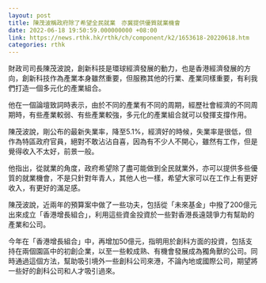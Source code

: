 ```yaml
---
layout: post
title: 陳茂波稱政府除了希望全民就業　亦冀提供優質就業機會
date: 2022-06-18 19:50:59.000000000 +08:00
link: https://news.rthk.hk/rthk/ch/component/k2/1653618-20220618.htm
categories: rthk
---
```


財政司司長陳茂波說，創新科技是環球經濟發展的動力，也是香港經濟發展的方向，創新科技作為產業本身雖然重要，但服務其他的行業、產業同樣重要，有利我們打造一個多元化的產業組合。

他在一個論壇致詞時表示，由於不同的產業有不同的周期，經歷社會經濟的不同周期時，有些產業較弱、有些產業較強，多元化的產業組合就可以發揮支撐作用。

陳茂波說，剛公布的最新失業率，降至5.1%，經濟好的時候，失業率是很低，但作為特區政府官員，絕對不敢沾沾自喜，因為有不少人不開心，雖然有工作，但是覺得收入不太好，前景一般。

他指出，從就業的角度，政府希望除了盡可能做到全民就業外，亦可以提供多些優質的就業機會，不是只針對年青人，其他人也一樣，希望大家可以在工作上有更好收入，有更好的滿足感。

陳茂波說，近兩年的預算案中做了一些功夫，包括從「未來基金」中撥了200億元出來成立「香港增長組合」，利用這些資金投資於一些對香港長遠競爭力有幫助的產業和公司。

今年在「香港增長組合」中，再增加50億元，指明用於創科方面的投資，包括支持在兩個園區中的初創企業，以至一些較成熟、有機會發展成為獨角獸的公司。同時通過這個方法，幫助吸引境外一些創科公司來港，不論內地或國際公司，期望將一些好的創科公司和人才吸引過來。
